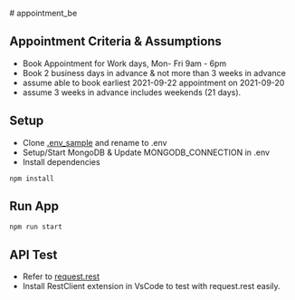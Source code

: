 ﻿﻿# appointment_be
 
 ## Appointment Criteria & Assumptions
 * Book Appointment for Work days, Mon- Fri 9am - 6pm
 * Book 2 business days in advance & not more than 3 weeks in advance 
 * assume able to book earliest 2021-09-22 appointment on 2021-09-20
 * assume 3 weeks in advance includes weekends (21 days).

## Setup
* Clone [.env_sample](https://github.com/cra2yworks/appointment_be/blob/main/.env_sample) and rename to .env
* Setup/Start MongoDB & Update MONGODB_CONNECTION in .env
* Install dependencies
```
npm install
```

## Run App
```
npm run start
```

## API Test
* Refer to [request.rest](https://github.com/cra2yworks/appointment_be/blob/main/requests.rest)
* Install RestClient extension in VsCode to test with request.rest easily.
